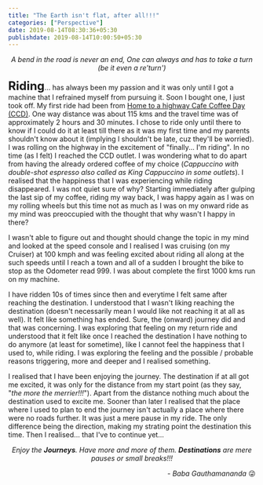```yaml
---
title: "The Earth isn't flat, after all!!!"
categories: ["Perspective"]
date: 2019-08-14T08:30:36+05:30
publishdate: 2019-08-14T10:00:50+05:30
---
```


*<center>A bend in the road is never an end,
One can always and has to take a turn (be it even a re'turn')</center>*

<b style="font-size:24px;">Riding</b>... has always been my passion and it was only until I got a machine that I refrained myself from pursuing it. Soon I bought one, I just took off. My first ride had been from [Home to a highway Cafe Coffee Day (CCD)](https://www.google.com/maps/dir/RTC+Complex,+RTC+Complex+Inner+Road,+Dwaraka+Nagar,+Visakhapatnam,+Andhra+Pradesh/Cafe+Coffee+Day,+NH16,+Tuni,+Andhra+Pradesh+533401/@17.5229174,82.6123901,10z/data=!3m1!4b1!4m13!4m12!1m5!1m1!1s0x3a39433c541aef3d:0x16e63981974e6b09!2m2!1d83.307062!2d17.7240662!1m5!1m1!1s0x3a39c8b17f9d6223:0x4c970d2110cd9711!2m2!1d82.4810714!2d17.3236798). One way distance was about 115 kms and the travel time was of approximately 2 hours and 30 minutes. I chose to ride only until there to know if I could do it at least till there as it was my first time and my parents shouldn't know about it (implying I shouldn't be late, cuz they'll be worried). I was rolling on the highway in the excitement of "finally... I'm riding". In no time (as I felt) I reached the CCD outlet. I was wondering what to do apart from having the already ordered coffee of my choice (*Cappuccino with double-shot espresso also called as King Cappuccino in some outlets*). I realised that the happiness that I was experiencing while riding disappeared. I was not quiet sure of why? Starting immediately after gulping the last sip of my coffee, riding my way back, I was happy again as I was on my rolling wheels but this time not as much as I was on my onward ride as my mind was preoccupied with the thought that why wasn't I happy in there?

I wasn't able to figure out and thought should change the topic in my mind and looked at the speed console and I realised I was cruising (on my Cruiser) at 100 kmph and was feeling excited about riding all along at the such speeds until I reach a town and all of a sudden I brought the bike to stop as the Odometer read 999. I was about complete the first 1000 kms run on my machine.

I have ridden 10s of times since then and everytime I felt same after reaching the destination. I understood that I wasn't liking reaching the destination (doesn't necessarily mean I would like not reaching it at all as well). It felt like something has ended. Sure, the (onward) journey did and that was concerning. I was exploring that feeling on my return ride and understood that it felt like once I reached the destination I have nothing to do anymore (at least for sometime), like I cannot feel the happiness that I used to, while riding. I was exploring the feeling and the possible / probable reasons triggering, more and deeper and I realised something.

I realised that I have been enjoying the journey. The destination if at all got me excited, it was only for the distance from my start point (as they say, "*the more the merrier!!!*"). Apart from the distance nothing much about the destination used to excite me. Sooner than later I realised that the place where I used to plan to end the journey isn't actually a place where there were no roads further. It was just a mere pause in my ride. The only difference being the direction, making my strating point the destination this time. Then I realised... that I've to continue yet...

<!-- and even without essentially taking a return, I would still come back to the point where I started, wouldn't I? (it would just be the matter of time though) the **Earth isn't flat, afterall**! A **Destination** is just a point of reference in a trip from where one have to take a 'TURN' which could even be a re'TURN'. Doesn't that mean, that every end is just a new beginning? -->

<center><i>Enjoy the <b>Journeys</b>. Have more and more of them. <b>Destinations</b> are mere pauses or small breaks!!!</i></center>

<p style="text-align:right;"><i>- Baba Gauthamananda</i> <span>&#128540</span></p>

<!-- Now, I'm equally excited about my destinations just like the journeys. I can take a new turn -->
